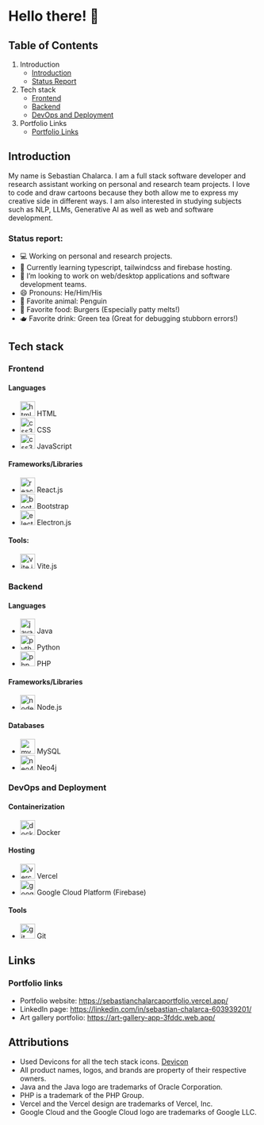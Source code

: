 # Hello there! 👋

## Table of Contents
1. Introduction
   - [Introduction](#introduction)
   - [Status Report](#status-report)
2. Tech stack
   - [Frontend](#frontend)
   - [Backend](#backend)
   - [DevOps and Deployment](#devops-and-deployment)
3. Portfolio Links
   - [Portfolio Links](#portfolio-links)
   

## Introduction
My name is Sebastian Chalarca. I am a full stack software developer and research assistant working on personal and research team projects. I love to code and draw cartoons because they both allow me to express my creative side in different ways. I am also interested in studying subjects such as NLP, LLMs, Generative AI as well as web and software development.

### Status report: 

- 💻 Working on personal and research projects.
- 📖 Currently learning typescript, tailwindcss and firebase hosting.
- 👯 I’m looking to work on web/desktop applications and software development teams.
- 😄 Pronouns: He/Him/His
- 🐧 Favorite animal: Penguin
- 🍔 Favorite food: Burgers (Especially patty melts!)
- 🫖 Favorite drink: Green tea (Great for debugging stubborn errors!)

## Tech stack

### Frontend
#### Languages
- <img src="https://cdn.jsdelivr.net/gh/devicons/devicon/icons/html5/html5-original.svg" alt="html logo" width="30" height="30"/> HTML
- <img src="https://cdn.jsdelivr.net/gh/devicons/devicon/icons/css3/css3-original.svg" alt="css3 logo" width="30" height="30"/> CSS
- <img src="https://cdn.jsdelivr.net/gh/devicons/devicon/icons/javascript/javascript-original.svg" alt="css3 logo" width="30" height="30"/> JavaScript
#### Frameworks/Libraries
- <img src="https://cdn.jsdelivr.net/gh/devicons/devicon/icons/react/react-original.svg" alt="react.js logo" width="30" height="30"/> React.js
- <img src="https://cdn.jsdelivr.net/gh/devicons/devicon/icons/bootstrap/bootstrap-original.svg" alt="bootstrap logo" width="30" height="30"/> Bootstrap
- <img src="https://cdn.jsdelivr.net/gh/devicons/devicon/icons/electron/electron-original.svg" alt="electron.js logo" width="30" height="30"/> Electron.js
#### Tools:
- <img src="https://cdn.jsdelivr.net/gh/devicons/devicon@latest/icons/vitejs/vitejs-original.svg" alt="vite.js logo" width="30" height="30"/> Vite.js        

### Backend
#### Languages
- <img src="https://cdn.jsdelivr.net/gh/devicons/devicon/icons/java/java-original.svg" alt="java logo" width="30" height="30"/> Java
- <img src="https://cdn.jsdelivr.net/gh/devicons/devicon/icons/python/python-original.svg" alt="python logo" width="30" height="30"/> Python
- <img src="https://cdn.jsdelivr.net/gh/devicons/devicon/icons/php/php-original.svg" alt="php logo" width="30" height="30"/> PHP
#### Frameworks/Libraries
- <img src="https://cdn.jsdelivr.net/gh/devicons/devicon@latest/icons/nodejs/nodejs-original.svg" alt="nodejs logo" width="30" height="30"/> Node.js
#### Databases
- <img src="https://cdn.jsdelivr.net/gh/devicons/devicon/icons/mysql/mysql-original.svg" alt="mysql logo" width="30" height="30"/> MySQL
- <img src="https://cdn.jsdelivr.net/gh/devicons/devicon/icons/neo4j/neo4j-original.svg" alt="neo4j logo" width="30" height="30"/> Neo4j

### DevOps and Deployment
#### Containerization
- <img src="https://cdn.jsdelivr.net/gh/devicons/devicon/icons/docker/docker-original.svg" alt="docker logo" width="30" height="30"/> Docker
#### Hosting
- <img src="https://cdn.jsdelivr.net/gh/devicons/devicon/icons/vercel/vercel-original.svg" alt="vercel logo" width="30" height="30"/> Vercel
- <img src="https://cdn.jsdelivr.net/gh/devicons/devicon@latest/icons/googlecloud/googlecloud-original.svg" alt="google cloud logo" width="30" height="30"/> Google Cloud Platform (Firebase)
#### Tools
- <img src="https://cdn.jsdelivr.net/gh/devicons/devicon@latest/icons/git/git-original.svg" alt="git logo" width="30" height="30"/> Git

## Links
### Portfolio links
- Portfolio website: https://sebastianchalarcaportfolio.vercel.app/
- LinkedIn page: https://linkedin.com/in/sebastian-chalarca-603939201/
- Art gallery portfolio: https://art-gallery-app-3fddc.web.app/

## Attributions
- Used Devicons for all the tech stack icons. [Devicon](https://devicon.dev/)
- All product names, logos, and brands are property of their respective owners.
- Java and the Java logo are trademarks of Oracle Corporation.
- PHP is a trademark of the PHP Group.
- Vercel and the Vercel design are trademarks of Vercel, Inc.
- Google Cloud and the Google Cloud logo are trademarks of Google LLC.
